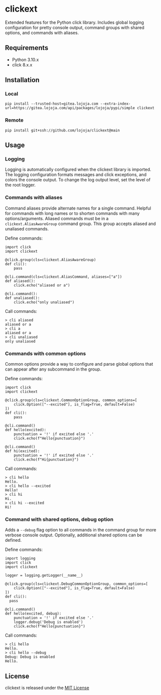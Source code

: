 # clickext

Extended features for the Python click library. Includes global logging configuration for pretty console output, command groups with shared options, and commands with aliases.


## Requirements

* Python 3.10.x
* click 8.x.x


## Installation

### Local

```
pip install --trusted-host=gitea.lojoja.com --extra-index-url=https://gitea.lojoja.com/api/packages/lojoja/pypi/simple clickext
```

### Remote

```
pip install git+ssh://github.com/lojoja/clickext@main
```

## Usage

### Logging

Logging is automatically configured when the clickext library is imported. The logging configuration formats messages and click exceptions, and colors the console output. To change the log output level, set the level of the root logger.

### Commands with aliases

Command aliases provide alternate names for a single command. Helpful for commands with long names or to shorten commands with many options/arguments. Aliased commands must be in a `clickext.AliasAwareGroup` command group. This group accepts aliased and unaliased commands.

Define commands:

```
import click
import clickext

@click.group(cls=clickext.AliasAwareGroup)
def cli():
    pass

@cli.command(cls=clickext.AliasCommand, aliases=["a"])
def aliased():
    click.echo("aliased or a")

@cli.command():
def unaliased():
    click.echo("only unaliased")
```

Call commands:

```
> cli aliased
aliased or a
> cli a
aliased or a
> cli unaliased
only unaliased
```

### Commands with common options

Common options provide a way to configure and parse global options that can appear after any subcommand in the group.

Define commands:

```
import click
import clickext

@click.group(cls=clickext.CommonOptionGroup, common_options=[
    click.Option(["--excited"], is_flag=True, default=False)
])
def cli():
    pass

@cli.command()
def hello(excited):
    punctuation = '!' if excited else '.'
    click.echo(f"Hello{punctuation}")

@cli.command()
def hi(excited):
    punctuation = '!' if excited else '.'
    click.echo(f"Hi{punctuation}")
```

Call commands:

```
> cli hello
Hello.
> cli hello --excited
Hello!
> cli hi
Hi.
> cli hi --excited
Hi!
```

### Command with shared options, debug option

Adds a `--debug` flag option to all commands in the command group for more verbose console output. Optionally, additional shared options can be defined.

Define commands:

```
import logging
import click
import clickext

logger = logging.getLogger(__name__)

@click.group(cls=clickext.DebugCommonOptionGroup, common_options=[
    click.Option(["--excited"], is_flag=True, default=False)
])
def cli():
  pass

@cli.command()
def hello(excited, debug):
    punctuation = '!' if excited else '.'
    logger.debug('Debug is enabled')
    click.echo(f"Hello{punctuation}")
```

Call commands:

```
> cli hello
Hello.
> cli hello --debug
Debug: Debug is enabled
Hello.
```

## License

clickext is released under the [MIT License](./LICENSE)
